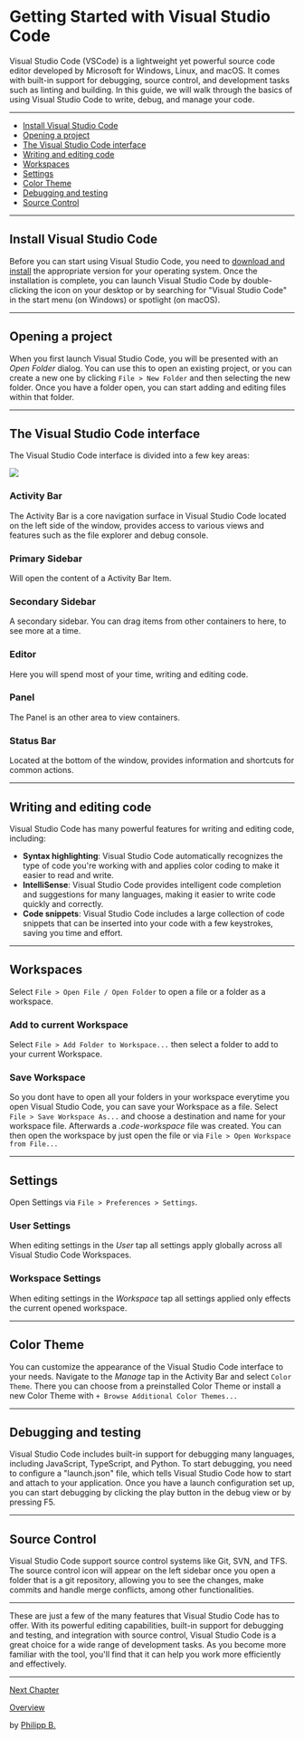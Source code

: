 # Getting Started with Visual Studio Code

Visual Studio Code (VSCode) is a lightweight yet powerful source code editor developed by Microsoft for Windows, Linux, and macOS. It comes with built-in support for debugging, source control, and development tasks such as linting and building. In this guide, we will walk through the basics of using Visual Studio Code to write, debug, and manage your code.

---

* [Install Visual Studio Code](#install-visual-studio-code)
* [Opening a project](#opening-a-project)
* [The Visual Studio Code interface](#the-visual-studio-code-interface)
* [Writing and editing code](#writing-and-editing-code)
* [Workspaces](#workspaces)
* [Settings](#settings)
* [Color Theme](#color-theme)
* [Debugging and testing](#debugging-and-testing)
* [Source Control](#source-control)

---

## Install Visual Studio Code

Before you can start using Visual Studio Code, you need to [download and install](https://code.visualstudio.com/download) the appropriate version for your operating system. Once the installation is complete, you can launch Visual Studio Code by double-clicking the icon on your desktop or by searching for "Visual Studio Code" in the start menu (on Windows) or spotlight (on macOS).

---

## Opening a project

When you first launch Visual Studio Code, you will be presented with an *Open Folder* dialog. You can use this to open an existing project, or you can create a new one by clicking `File > New Folder` and then selecting the new folder. Once you have a folder open, you can start adding and editing files within that folder.

---

## The Visual Studio Code interface

The Visual Studio Code interface is divided into a few key areas:

<img src = "https://code.visualstudio.com/assets/api/ux-guidelines/examples/architecture-containers.png" tile = "VSCode Interface"/>

### Activity Bar

The Activity Bar is a core navigation surface in Visual Studio Code located on the left side of the window, provides access to various views and features such as the file explorer and debug console.

### Primary Sidebar

Will open the content of a Activity Bar Item.

### Secondary Sidebar

A secondary sidebar. You can drag items from other containers to here, to see more at a time.

### Editor

Here you will spend most of your time, writing and editing code.

### Panel

The Panel is an other area to view containers.

### Status Bar

Located at the bottom of the window, provides information and shortcuts for common actions.

---

## Writing and editing code

Visual Studio Code has many powerful features for writing and editing code, including:

* **Syntax highlighting**: Visual Studio Code automatically recognizes the type of code you're working with and applies color coding to make it easier to read and write.
* **IntelliSense**: Visual Studio Code provides intelligent code completion and suggestions for many languages, making it easier to write code quickly and correctly.
* **Code snippets**: Visual Studio Code includes a large collection of code snippets that can be inserted into your code with a few keystrokes, saving you time and effort.

---

## Workspaces

Select `File > Open File / Open Folder` to open a file or a folder as a workspace.

### Add to current Workspace

Select `File > Add Folder to Workspace...` then select a folder to add to your current Workspace.

### Save Workspace

So you dont have to open all your folders in your workspace everytime you open Visual Studio Code, you can save your Workspace as a file. Select `File > Save Workspace As...` and choose a destination and name for your workspace file. Afterwards a *.code-workspace* file was created. You can then open the workspace by just open the file or via `File > Open Workspace from File...`

---

## Settings

Open Settings via `File > Preferences > Settings`.

### User Settings

When editing settings in the *User* tap all settings apply globally across all Visual Studio Code Workspaces.

### Workspace Settings

When editing settings in the *Workspace* tap all settings applied only effects the current opened workspace.

---

## Color Theme

You can customize the appearance of the Visual Studio Code interface to your needs. Navigate to the *Manage* tap in the Activity Bar and select `Color Theme`. There you can choose from a preinstalled Color Theme or install a new Color Theme with `+ Browse Additional Color Themes...`

---

## Debugging and testing

Visual Studio Code includes built-in support for debugging many languages, including JavaScript, TypeScript, and Python. To start debugging, you need to configure a "launch.json" file, which tells Visual Studio Code how to start and attach to your application. Once you have a launch configuration set up, you can start debugging by clicking the play button in the debug view or by pressing F5.

---

## Source Control

Visual Studio Code support source control systems like Git, SVN, and TFS. The source control icon will appear on the left sidebar once you open a folder that is a git repository, allowing you to see the changes, make commits and handle merge conflicts, among other functionalities.

---

These are just a few of the many features that Visual Studio Code has to offer. With its powerful editing capabilities, built-in support for debugging and testing, and integration with source control, Visual Studio Code is a great choice for a wide range of development tasks. As you become more familiar with the tool, you'll find that it can help you work more efficiently and effectively.

---

[Next Chapter](UsingVSCodeWithObjectScript.md)

[Overview](../README.md)

by [Philipp B.](https://github.com/phil1436)
